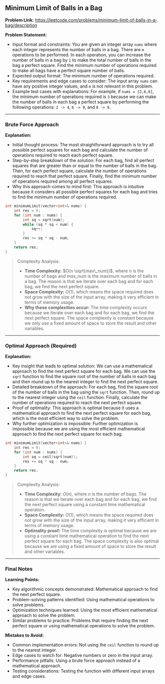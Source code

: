 ## Minimum Limit of Balls in a Bag

**Problem Link:** https://leetcode.com/problems/minimum-limit-of-balls-in-a-bag/description

**Problem Statement:**
- Input format and constraints: You are given an integer array `nums` where each integer represents the number of balls in a bag. There are `m` operations to be performed. In each operation, you can increase the number of balls in a bag by `1` to make the total number of balls in the bag a perfect square. Find the minimum number of operations required to make all bags have a perfect square number of balls.
- Expected output format: The minimum number of operations required.
- Key requirements and edge cases to consider: The input array `nums` can have any positive integer values, and `m` is not relevant in this problem.
- Example test cases with explanations: For example, if `nums = [2,6,8]`, the minimum number of operations required is `3` because we can make the number of balls in each bag a perfect square by performing the following operations: `2 -> 4`, `6 -> 9`, and `8 -> 9`.

---

### Brute Force Approach

**Explanation:**
- Initial thought process: The most straightforward approach is to try all possible perfect squares for each bag and calculate the number of operations required to reach each perfect square.
- Step-by-step breakdown of the solution: For each bag, find all perfect squares that are greater than or equal to the number of balls in the bag. Then, for each perfect square, calculate the number of operations required to reach that perfect square. Finally, find the minimum number of operations required among all perfect squares.
- Why this approach comes to mind first: This approach is intuitive because it considers all possible perfect squares for each bag and tries to find the minimum number of operations required.

```cpp
int minimumLimit(vector<int>& nums) {
    int res = 0;
    for (int num : nums) {
        int sq = sqrt(num);
        while (sq * sq < num) {
            sq++;
        }
        res += sq * sq - num;
    }
    return res;
}
```

> Complexity Analysis:
> - **Time Complexity:** $O(n \sqrt{max\_num})$, where $n$ is the number of bags and $max\_num$ is the maximum number of balls in a bag. The reason is that we iterate over each bag and for each bag, we find the next perfect square.
> - **Space Complexity:** $O(1)$, which means the space required does not grow with the size of the input array, making it very efficient in terms of memory usage.
> - **Why these complexities occur:** The time complexity occurs because we iterate over each bag and for each bag, we find the next perfect square. The space complexity is constant because we only use a fixed amount of space to store the result and other variables.

---

### Optimal Approach (Required)

**Explanation:**
- Key insight that leads to optimal solution: We can use a mathematical approach to find the next perfect square for each bag. We can use the `sqrt` function to find the square root of the number of balls in each bag and then round up to the nearest integer to find the next perfect square.
- Detailed breakdown of the approach: For each bag, find the square root of the number of balls in the bag using the `sqrt` function. Then, round up to the nearest integer using the `ceil` function. Finally, calculate the number of operations required to reach the next perfect square.
- Proof of optimality: This approach is optimal because it uses a mathematical approach to find the next perfect square for each bag, which is the most efficient way to solve the problem.
- Why further optimization is impossible: Further optimization is impossible because we are using the most efficient mathematical approach to find the next perfect square for each bag.

```cpp
int minimumLimit(vector<int>& nums) {
    int res = 0;
    for (int num : nums) {
        int sq = ceil(sqrt(num));
        res += sq * sq - num;
    }
    return res;
}
```

> Complexity Analysis:
> - **Time Complexity:** $O(n)$, where $n$ is the number of bags. The reason is that we iterate over each bag and for each bag, we find the next perfect square using a constant time mathematical operation.
> - **Space Complexity:** $O(1)$, which means the space required does not grow with the size of the input array, making it very efficient in terms of memory usage.
> - **Optimality proof:** The time complexity is optimal because we are using a constant time mathematical operation to find the next perfect square for each bag. The space complexity is also optimal because we are using a fixed amount of space to store the result and other variables.

---

### Final Notes

**Learning Points:**
- Key algorithmic concepts demonstrated: Mathematical approach to find the next perfect square.
- Problem-solving patterns identified: Using mathematical operations to solve problems.
- Optimization techniques learned: Using the most efficient mathematical approach to solve the problem.
- Similar problems to practice: Problems that require finding the next perfect square or using mathematical operations to solve the problem.

**Mistakes to Avoid:**
- Common implementation errors: Not using the `ceil` function to round up to the nearest integer.
- Edge cases to watch for: Negative numbers or zero in the input array.
- Performance pitfalls: Using a brute force approach instead of a mathematical approach.
- Testing considerations: Testing the function with different input arrays and edge cases.